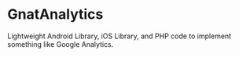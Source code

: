 GnatAnalytics
=============

Lightweight Android Library, iOS Library, and PHP code to implement something like Google Analytics.

